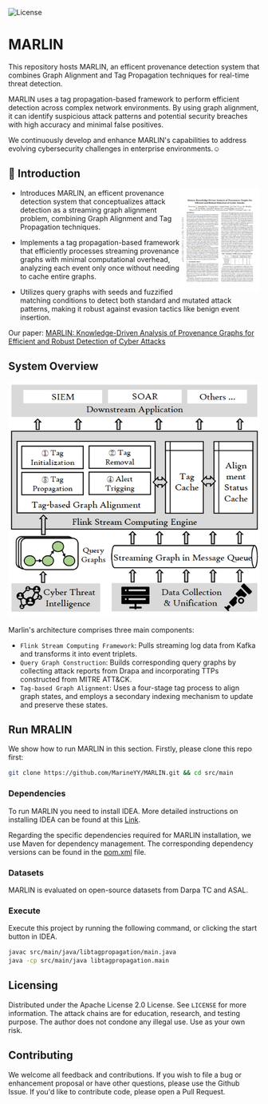 ![License](https://img.shields.io/github/license/LexusWang/Aurora-demos)
# MARLIN
This repository hosts MARLIN, an efficent provenance detection system that combines Graph Alignment and Tag Propagation techniques for real-time threat detection.

MARLIN uses a tag propagation-based framework to perform efficient detection across complex network environments. By using graph alignment, it can identify suspicious attack patterns and potential security breaches with high accuracy and minimal false positives.

We continuously develop and enhance MARLIN's capabilities to address evolving cybersecurity challenges in enterprise environments.☺️

## 🎉 Introduction

<p><a href="https://arxiv.org/abs/2403.12541"><img src="asset\paper_summary.png" alt="Paper thumbnail" align="right" width="160"/></a></p>

- Introduces MARLIN, an efficent provenance detection system that conceptualizes attack detection as a streaming graph alignment problem, combining Graph Alignment and Tag Propagation techniques.

- Implements a tag propagation-based framework that efficiently processes streaming provenance graphs with minimal computational overhead, analyzing each event only once without needing to cache entire graphs.

- Utilizes query graphs with seeds and fuzzified matching conditions to detect both standard and mutated attack patterns, making it robust against evasion tactics like benign event insertion.

Our paper: [MARLIN: Knowledge-Driven Analysis of Provenance Graphs for Efficient and Robust Detection of Cyber Attacks](https://arxiv.org/abs/2403.12541)


## System Overview
<p align="center">

<img src="asset/architecture.png" alt="cli output" width="800"/>

</p>

Marlin's architecture comprises three main components:
- `Flink Stream Computing Framework`: Pulls streaming log data from Kafka and transforms it into event triplets.
- `Query Graph Construction`: Builds corresponding query graphs by collecting attack reports from Drapa and incorporating TTPs constructed from MITRE ATT&CK.
- `Tag-based Graph Alignment`: Uses a four-stage tag process to align graph states, and employs a secondary indexing mechanism to update and preserve these states.

## Run MRALIN
We show how to run MARLIN in this section.
Firstly, please clone this repo first:
```bash
git clone https://github.com/MarineYY/MARLIN.git && cd src/main
```


### Dependencies

To run MARLIN you need to install IDEA. More detailed instructions on installing IDEA can be found at this [Link](https://www.jetbrains.com/idea/download/?section=windows).

Regarding the specific dependencies required for MARLIN installation, we use Maven for dependency management. The corresponding dependency versions can be found in the [pom.xml](src/main/pom.xml) file.

### Datasets

MARLIN is evaluated on open-source datasets from Darpa TC and ASAL.

### Execute
Execute this project by running the following command, or clicking the start button in IDEA.
```bash
javac src/main/java/libtagpropagation/main.java
java -cp src/main/java libtagpropagation.main
```

## Licensing
Distributed under the Apache License 2.0 License.
See `LICENSE` for more information.
The attack chains are for education, research, and testing purpose.
The author does not condone any illegal use.
Use as your own risk.

## Contributing
We welcome all feedback and contributions. If you wish to file a bug or enhancement proposal or have other questions, please use the Github Issue. If you'd like to contribute code, please open a Pull Request.